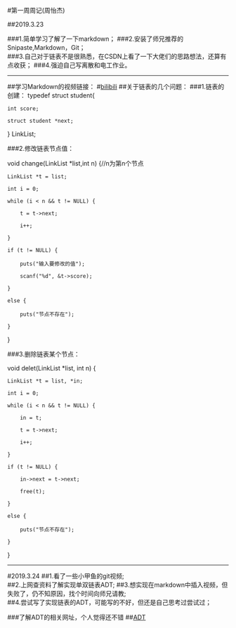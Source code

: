 #第一周周记(周怡杰)  

##2019.3.23  

###1.简单学习了解了一下markdown；
###2.安装了师兄推荐的Snipaste,Markdown，Git；  
###3.自己对于链表不是很熟悉，在CSDN上看了一下大佬们的思路想法，还算有点收获； 
###4.强迫自己写离散和电工作业。
*** 
##学习Markdown的视频链接：
#[bilibili](https://www.bilibili.com/video/av35579542)
##关于链表的几个问题：
###1.链表的创建：
typedef struct student{

	int score;

	struct student *next;

} LinkList;

###2.修改链表节点值：

void change(LinkList *list,int n) {//n为第n个节点

	LinkList *t = list;

	int i = 0;

	while (i < n && t != NULL) {

		t = t->next;

		i++;

	}

	if (t != NULL) {

		puts("输入要修改的值");

		scanf("%d", &t->score);

	}

	else {

		puts("节点不存在");

	}

}

###3.删除链表某个节点：

void delet(LinkList *list, int n) {

	LinkList *t = list, *in;

	int i = 0;

	while (i < n && t != NULL) {

		in = t;

		t = t->next;

		i++;

	}

	if (t != NULL) {

		in->next = t->next;

		free(t);

	}

	else {

		puts("节点不存在");

	}

}




***

#2019.3.24 
##1.看了一些小甲鱼的git视频;  
##2.上网查资料了解实现单双链表ADT;
##3.想实现在markdown中插入视频，但失败了，仍不知原因，找个时间向师兄请教;  
##4.尝试写了实现链表的ADT，可能写的不好，但还是自己思考过尝试过；  

###了解ADT的相关网址，个人觉得还不错
##[ADT](https://www.cnblogs.com/ray-coding-in-rays/p/6212925.html) 

